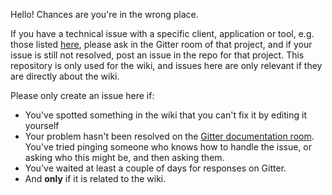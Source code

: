 Hello! Chances are you're in the wrong place.

If you have a technical issue with a specific client, application or tool, e.g. those listed [here](https://github.com/ethereum/wiki/wiki/Clients,-tools,-dapp-browsers,-wallets-and-other-projects), please ask in the Gitter room of that project, and if your issue is still not resolved, post an issue in the repo for that project. This repository is only used for the wiki, and issues here are only relevant if they are directly about the wiki.

Please only create an issue here if:
- You've spotted something in the wiki that you can't fix it by editing it yourself
- Your problem hasn't been resolved on the [Gitter documentation room](https://gitter.im/ethereum/documentation). You've tried pinging someone who knows how to handle the issue, or asking who this might be, and then asking them.
- You've waited at least a couple of days for responses on Gitter.
- And **only** if it is related to the wiki.
